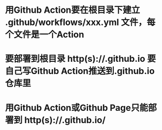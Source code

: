 # 用Github Action要在根目录下建立 .github/workflows/xxx.yml 文件，每个文件是一个Action

# 要部署到根目录 http(s)://<username>.github.io 要自己写Github Action推送到<username>.github.io仓库里

# 用Github Action或Github Page只能部署到 http(s)://<organization>.github.io/<repository>
